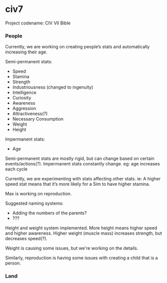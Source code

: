 # civ7

Project codename: CIV VII Bible

### People

Currently, we are working on creating people’s stats and automatically increasing their age.

Semi-permanent stats:
* Speed
* Stamina
* Strength
* Industriousness (changed to ingenuity)
* Intelligence
* Curiosity
* Awareness
* Aggression
* Attractiveness(?)
* Necessary Consumption
* Weight
* Height

Impermanent stats:
* Age

Semi-permanent stats are mostly rigid, but can change based on certain events/actions(?).
Impermanent stats constantly change. eg: age increases each cycle

Currently, we are experimenting with stats affecting other stats. ie: A higher speed stat means that it’s more likely for a Sim to have higher stamina.

Max is working on reproduction.

Suggested naming systems:
* Adding the numbers of the parents?
* ???

Height and weight system implemented. More height means higher speed and higher awareness. Higher weight (muscle mass) increases strength, but decreases speed(?).

Weight is causing some issues, but we're working on the details.

Similarly, reproduction is having some issues with creating a child that is a person.

### Land

